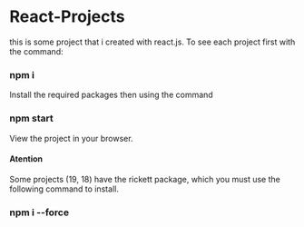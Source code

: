 # React-Projects
this is some project that i created with react.js.
To see each project first with the command:
### npm i 
Install the required packages then using the command
### npm start
View the project in your browser.
#### Atention
Some projects (19, 18) have the rickett package, which you must use the following command to install.
### npm i --force